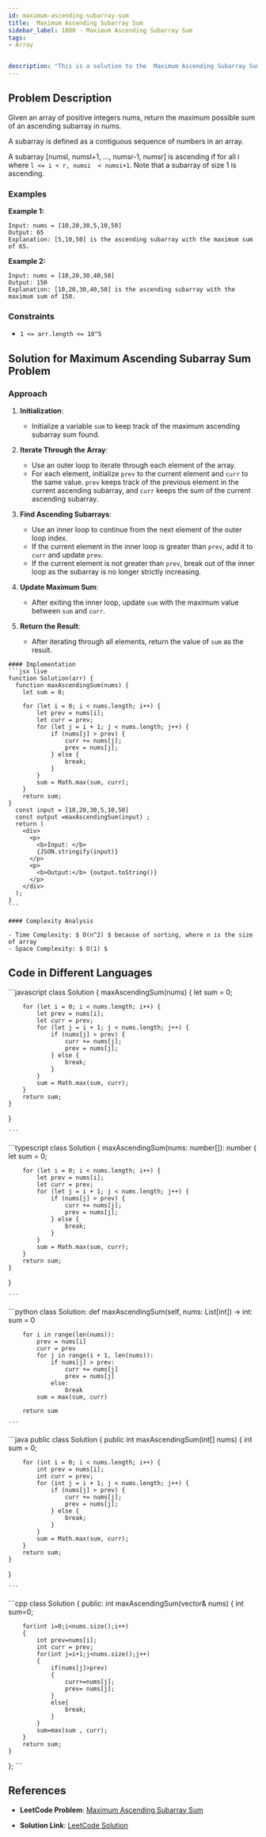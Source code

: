 ```yaml
---
id: maximum-ascending-subarray-sum
title:  Maximum Ascending Subarray Sum
sidebar_label: 1800 - Maximum Ascending Subarray Sum
tags:
- Array


description: "This is a solution to the  Maximum Ascending Subarray Sum problem on LeetCode."
---
```


## Problem Description
Given an array of positive integers nums, return the maximum possible sum of an ascending subarray in nums.

A subarray is defined as a contiguous sequence of numbers in an array.

A subarray [numsl, numsl+1, ..., numsr-1, numsr] is ascending if for all i where `l <= i < r, numsi  < numsi+1`. Note that a subarray of size 1 is ascending.
### Examples

**Example 1:**

```
Input: nums = [10,20,30,5,10,50]
Output: 65
Explanation: [5,10,50] is the ascending subarray with the maximum sum of 65.
```

**Example 2:**
```
Input: nums = [10,20,30,40,50]
Output: 150
Explanation: [10,20,30,40,50] is the ascending subarray with the maximum sum of 150.
```

### Constraints

- `1 <= arr.length <= 10^5`

## Solution for Maximum Ascending Subarray Sum Problem
### Approach 


1. **Initialization**:
   - Initialize a variable `sum` to keep track of the maximum ascending subarray sum found.
   
2. **Iterate Through the Array**:
   - Use an outer loop to iterate through each element of the array.
   - For each element, initialize `prev` to the current element and `curr` to the same value. `prev` keeps track of the previous element in the current ascending subarray, and `curr` keeps the sum of the current ascending subarray.
   
3. **Find Ascending Subarrays**:
   - Use an inner loop to continue from the next element of the outer loop index.
   - If the current element in the inner loop is greater than `prev`, add it to `curr` and update `prev`.
   - If the current element is not greater than `prev`, break out of the inner loop as the subarray is no longer strictly increasing.

4. **Update Maximum Sum**:
   - After exiting the inner loop, update `sum` with the maximum value between `sum` and `curr`.

5. **Return the Result**:
   - After iterating through all elements, return the value of `sum` as the result.

<Tabs>
  <TabItem value="Solution" label="Solution">

    #### Implementation
    ```jsx live
    function Solution(arr) {
      function maxAscendingSum(nums) {
        let sum = 0;

        for (let i = 0; i < nums.length; i++) {
            let prev = nums[i];
            let curr = prev;
            for (let j = i + 1; j < nums.length; j++) {
                if (nums[j] > prev) {
                    curr += nums[j];
                    prev = nums[j];
                } else {
                    break;
                }
            }
            sum = Math.max(sum, curr);
        }
        return sum;
    }
      const input = [10,20,30,5,10,50]
      const output =maxAscendingSum(input) ;
      return (
        <div>
          <p>
            <b>Input: </b>
            {JSON.stringify(input)}
          </p>
          <p>
            <b>Output:</b> {output.toString()}
          </p>
        </div>
      );
    }
    ```

    #### Complexity Analysis

    - Time Complexity: $ O(n^2) $ because of sorting, where n is the size of array
    - Space Complexity: $ O(1) $ 

   ## Code in Different Languages
   <Tabs>
  <TabItem value="JavaScript" label="JavaScript">
  <SolutionAuthor name="@hiteshgahanolia"/>
   ```javascript
 class Solution {
    maxAscendingSum(nums) {
        let sum = 0;

        for (let i = 0; i < nums.length; i++) {
            let prev = nums[i];
            let curr = prev;
            for (let j = i + 1; j < nums.length; j++) {
                if (nums[j] > prev) {
                    curr += nums[j];
                    prev = nums[j];
                } else {
                    break;
                }
            }
            sum = Math.max(sum, curr);
        }
        return sum;
    }
}

    ```

  </TabItem>
  <TabItem value="TypeScript" label="TypeScript">
  <SolutionAuthor name="@hiteshgahanolia"/> 
   ```typescript
 class Solution {
    maxAscendingSum(nums: number[]): number {
        let sum = 0;

        for (let i = 0; i < nums.length; i++) {
            let prev = nums[i];
            let curr = prev;
            for (let j = i + 1; j < nums.length; j++) {
                if (nums[j] > prev) {
                    curr += nums[j];
                    prev = nums[j];
                } else {
                    break;
                }
            }
            sum = Math.max(sum, curr);
        }
        return sum;
    }
}

    ```
  </TabItem>
  <TabItem value="Python" label="Python">
  <SolutionAuthor name="@hiteshgahanolia"/>
   ```python
 class Solution:
    def maxAscendingSum(self, nums: List[int]) -> int:
        sum = 0

        for i in range(len(nums)):
            prev = nums[i]
            curr = prev
            for j in range(i + 1, len(nums)):
                if nums[j] > prev:
                    curr += nums[j]
                    prev = nums[j]
                else:
                    break
            sum = max(sum, curr)
        
        return sum

    ```

  </TabItem>
  <TabItem value="Java" label="Java">
  <SolutionAuthor name="@hiteshgahanolia"/>
   ```java
 public class Solution {
    public int maxAscendingSum(int[] nums) {
        int sum = 0;

        for (int i = 0; i < nums.length; i++) {
            int prev = nums[i];
            int curr = prev;
            for (int j = i + 1; j < nums.length; j++) {
                if (nums[j] > prev) {
                    curr += nums[j];
                    prev = nums[j];
                } else {
                    break;
                }
            }
            sum = Math.max(sum, curr);
        }
        return sum;
    }
}

    ```

  </TabItem>
  <TabItem value="C++" label="C++">
  <SolutionAuthor name="@hiteshgahanolia"/>
   ```cpp
 class Solution {
public:
    int maxAscendingSum(vector<int>& nums) {
        int sum=0;

        for(int i=0;i<nums.size();i++)
        {
            int prev=nums[i];
            int curr = prev;
            for(int j=i+1;j<nums.size();j++)
            {
                if(nums[j]>prev)
                {
                    curr+=nums[j];
                    prev= nums[j];
                }
                else{
                    break;
                }
            }
            sum=max(sum , curr);
        }
        return sum;
    }
};
    ```
</TabItem>
</Tabs>

  </TabItem>
</Tabs>

## References

- **LeetCode Problem**: [Maximum Ascending Subarray Sum](https://leetcode.com/problems/maximum-ascending-subarray-sum/description/)

- **Solution Link**: [LeetCode Solution](https://leetcode.com/problems/maximum-ascending-subarray-sum/description/)

